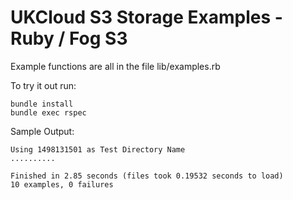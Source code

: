 # UKCloud S3 Storage Examples - Ruby / Fog S3

Example functions are all in the file lib/examples.rb

To try it out run:

```
bundle install
bundle exec rspec
```

Sample Output:
```
Using 1498131501 as Test Directory Name
..........

Finished in 2.85 seconds (files took 0.19532 seconds to load)
10 examples, 0 failures
```
